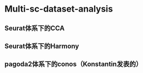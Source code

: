 # Multi-sc-dataset-analysis
## Seurat体系下的CCA
## Seurat体系下的Harmony
## pagoda2体系下的conos（Konstantin发表的）

